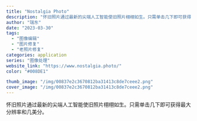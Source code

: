 ```yaml
---
title: "Nostalgia Photo"
description: "怀旧照片通过最新的尖端人工智能使旧照片栩栩如生。只需单击几下即可获得最大分辨率和几美分。"
author: "瑞东"
date: "2023-03-30"
tags:
  - "图像编辑"
  - "图片修复"
  - "老照片修复"
categories: application
series: "图像处理"
website_link: "https://www.nostalgia.photo/"
color: "#008DE1"

thumb_image: "/img/00837e2c3670812ba31413c8de7ceee2.png"
cover_image: "/img/00837e2c3670812ba31413c8de7ceee2.png"
---
```


怀旧照片通过最新的尖端人工智能使旧照片栩栩如生。只需单击几下即可获得最大分辨率和几美分。